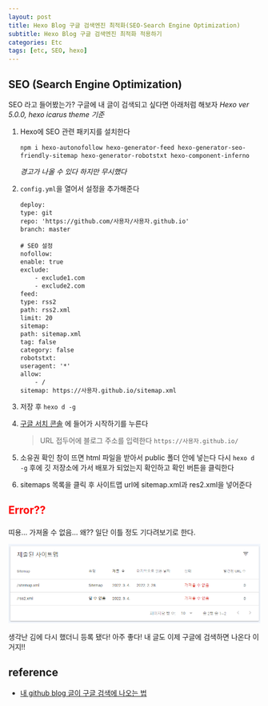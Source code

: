 ```yaml
---
layout: post
title: Hexo Blog 구글 검색엔진 최적화(SEO-Search Engine Optimization)
subtitle: Hexo Blog 구글 검색엔진 최적화 적용하기
categories: Etc
tags: [etc, SEO, hexo]
---
```


## SEO (Search Engine Optimization)

SEO 라고 들어봤는가? 구글에 내 글이 검색되고 싶다면 아래처럼 해보자
_Hexo ver 5.0.0, hexo icarus theme 기준_

1. Hexo에 SEO 관련 패키지를 설치한다

    ```terminal
    npm i hexo-autonofollow hexo-generator-feed hexo-generator-seo-friendly-sitemap hexo-generator-robotstxt hexo-component-inferno
    ```

    _경고가 나올 수 있다 하지만 무시했다_

1. `config.yml`을 열어서 설정을 추가해준다

    ```terminal
    deploy:
    type: git
    repo: 'https://github.com/사용자/사용자.github.io'
    branch: master

    # SEO 설정
    nofollow:
    enable: true
    exclude:
        - exclude1.com
        - exclude2.com
    feed:
    type: rss2
    path: rss2.xml
    limit: 20
    sitemap:
    path: sitemap.xml
    tag: false
    category: false
    robotstxt:
    useragent: '*'
    allow:
        - /
    sitemap: https://사용자.github.io/sitemap.xml
    ```

1. 저장 후 `hexo d -g`

1. [구글 서치 콘솔](https://search.google.com/search-console/about) 에 들어가 시작하기를 누른다

    > URL 접두어에 블로그 주소를 입력한다 `https://사용자.github.io/`

1. 소유권 확인 창이 뜨면 html 파일을 받아서 public 폴더 안에 넣는다
 다시 `hexo d -g` 후에 깃 저장소에 가서 배포가 되었는지 확인하고 확인 버튼을 클릭한다

1. sitemaps 목록을 클릭 후 사이트맵 url에 sitemap.xml과 res2.xml을 넣어준다

## <p style="color: red;">Error??</p>

띠용... 가져올 수 없음... 왜?? 일단 이틀 정도 기다려보기로 한다.

![seo](/assets/images/posts/seo.png)

생각난 김에 다시 했더니 등록 됐다! 아주 좋다! 내 글도 이제 구글에 검색하면 나온다 이거지!!

## reference

- [내 github blog 글이 구글 검색에 나오는 법](https://chinsun9.github.io/tags/seo/)
